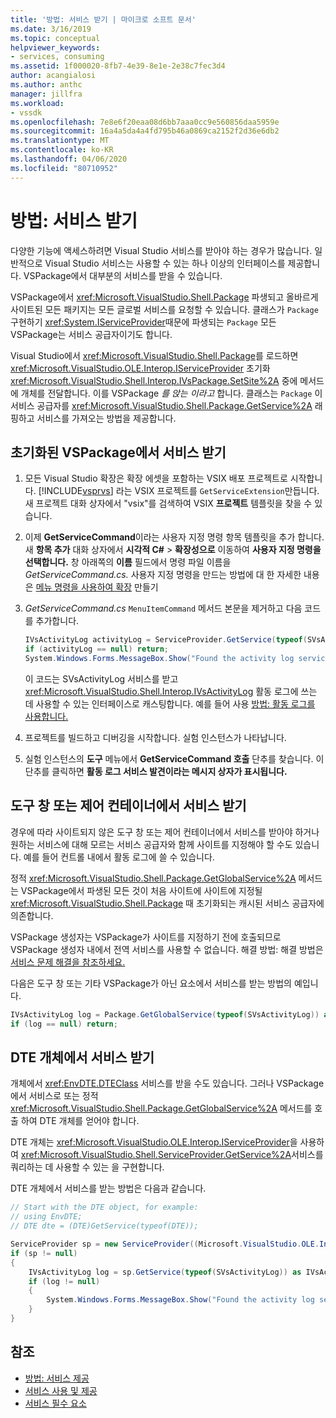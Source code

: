 ```yaml
---
title: '방법: 서비스 받기 | 마이크로 소프트 문서'
ms.date: 3/16/2019
ms.topic: conceptual
helpviewer_keywords:
- services, consuming
ms.assetid: 1f000020-8fb7-4e39-8e1e-2e38c7fec3d4
author: acangialosi
ms.author: anthc
manager: jillfra
ms.workload:
- vssdk
ms.openlocfilehash: 7e8e6f20eaa08d6bb7aaa0cc9e560856daa5959e
ms.sourcegitcommit: 16a4a5da4a4fd795b46a0869ca2152f2d36e6db2
ms.translationtype: MT
ms.contentlocale: ko-KR
ms.lasthandoff: 04/06/2020
ms.locfileid: "80710952"
---
```

# <a name="how-to-get-a-service"></a>방법: 서비스 받기

다양한 기능에 액세스하려면 Visual Studio 서비스를 받아야 하는 경우가 많습니다. 일반적으로 Visual Studio 서비스는 사용할 수 있는 하나 이상의 인터페이스를 제공합니다. VSPackage에서 대부분의 서비스를 받을 수 있습니다.

VSPackage에서 <xref:Microsoft.VisualStudio.Shell.Package> 파생되고 올바르게 사이트된 모든 패키지는 모든 글로벌 서비스를 요청할 수 있습니다. 클래스가 `Package` 구현하기 <xref:System.IServiceProvider>때문에 파생되는 `Package` 모든 VSPackage는 서비스 공급자이기도 합니다.

Visual Studio에서 <xref:Microsoft.VisualStudio.Shell.Package>를 로드하면 <xref:Microsoft.VisualStudio.OLE.Interop.IServiceProvider> 초기화 <xref:Microsoft.VisualStudio.Shell.Interop.IVsPackage.SetSite%2A> 중에 메서드에 개체를 전달합니다. 이를 VSPackage *를 앉는 이라고* 합니다. 클래스는 `Package` 이 서비스 공급자를 <xref:Microsoft.VisualStudio.Shell.Package.GetService%2A> 래핑하고 서비스를 가져오는 방법을 제공합니다.

## <a name="getting-a-service-from-an-initialized-vspackage"></a>초기화된 VSPackage에서 서비스 받기

1. 모든 Visual Studio 확장은 확장 에셋을 포함하는 VSIX 배포 프로젝트로 시작합니다. [!INCLUDE[vsprvs](../code-quality/includes/vsprvs_md.md)] 라는 VSIX 프로젝트를 `GetServiceExtension`만듭니다. 새 프로젝트 대화 상자에서 "vsix"를 검색하여 VSIX **프로젝트** 템플릿을 찾을 수 있습니다.

2. 이제 **GetServiceCommand**이라는 사용자 지정 명령 항목 템플릿을 추가 합니다. 새 **항목 추가** 대화 상자에서 **시각적 C#** > **확장성으로** 이동하여 **사용자 지정 명령을 선택합니다.** 창 아래쪽의 **이름** 필드에서 명령 파일 이름을 *GetServiceCommand.cs.* 사용자 지정 명령을 만드는 방법에 대 한 자세한 내용은 [메뉴 명령을 사용하여 확장](../extensibility/creating-an-extension-with-a-menu-command.md) 만들기

3. *GetServiceCommand.cs* `MenuItemCommand` 메서드 본문을 제거하고 다음 코드를 추가합니다.

   ```csharp
   IVsActivityLog activityLog = ServiceProvider.GetService(typeof(SVsActivityLog)) as IVsActivityLog;
   if (activityLog == null) return;
   System.Windows.Forms.MessageBox.Show("Found the activity log service.");

   ```

    이 코드는 SVsActivityLog 서비스를 받고 <xref:Microsoft.VisualStudio.Shell.Interop.IVsActivityLog> 활동 로그에 쓰는 데 사용할 수 있는 인터페이스로 캐스팅합니다. 예를 들어 사용 [방법: 활동 로그를 사용합니다.](../extensibility/how-to-use-the-activity-log.md)

4. 프로젝트를 빌드하고 디버깅을 시작합니다. 실험 인스턴스가 나타납니다.

5. 실험 인스턴스의 **도구** 메뉴에서 **GetServiceCommand 호출** 단추를 찾습니다. 이 단추를 클릭하면 **활동 로그 서비스 발견이라는 메시지 상자가 표시됩니다.**

## <a name="getting-a-service-from-a-tool-window-or-control-container"></a>도구 창 또는 제어 컨테이너에서 서비스 받기

경우에 따라 사이트되지 않은 도구 창 또는 제어 컨테이너에서 서비스를 받아야 하거나 원하는 서비스에 대해 모르는 서비스 공급자와 함께 사이트를 지정해야 할 수도 있습니다. 예를 들어 컨트롤 내에서 활동 로그에 쓸 수 있습니다.

정적 <xref:Microsoft.VisualStudio.Shell.Package.GetGlobalService%2A> 메서드는 VSPackage에서 파생된 모든 것이 처음 사이트에 사이트에 지정될 <xref:Microsoft.VisualStudio.Shell.Package> 때 초기화되는 캐시된 서비스 공급자에 의존합니다.

VSPackage 생성자는 VSPackage가 사이트를 지정하기 전에 호출되므로 VSPackage 생성자 내에서 전역 서비스를 사용할 수 없습니다. 해결 방법: 해결 방법은 [서비스 문제 해결을 참조하세요.](../extensibility/how-to-troubleshoot-services.md)

다음은 도구 창 또는 기타 VSPackage가 아닌 요소에서 서비스를 받는 방법의 예입니다.

```csharp
IVsActivityLog log = Package.GetGlobalService(typeof(SVsActivityLog)) as IVsActivityLog;
if (log == null) return;
```

## <a name="getting-a-service-from-the-dte-object"></a>DTE 개체에서 서비스 받기

개체에서 <xref:EnvDTE.DTEClass> 서비스를 받을 수도 있습니다. 그러나 VSPackage에서 서비스로 또는 정적 <xref:Microsoft.VisualStudio.Shell.Package.GetGlobalService%2A> 메서드를 호출 하여 DTE 개체를 얻어야 합니다.

DTE 개체는 <xref:Microsoft.VisualStudio.OLE.Interop.IServiceProvider>을 사용하여 <xref:Microsoft.VisualStudio.Shell.ServiceProvider.GetService%2A>서비스를 쿼리하는 데 사용할 수 있는 을 구현합니다.

DTE 개체에서 서비스를 받는 방법은 다음과 같습니다.

```csharp
// Start with the DTE object, for example: 
// using EnvDTE;
// DTE dte = (DTE)GetService(typeof(DTE));

ServiceProvider sp = new ServiceProvider((Microsoft.VisualStudio.OLE.Interop.IServiceProvider)dte);
if (sp != null)
{
    IVsActivityLog log = sp.GetService(typeof(SVsActivityLog)) as IVsActivityLog;
    if (log != null)
    {
        System.Windows.Forms.MessageBox.Show("Found the activity log service.");
    }
}
```

## <a name="see-also"></a>참조

- [방법: 서비스 제공](../extensibility/how-to-provide-a-service.md)
- [서비스 사용 및 제공](../extensibility/using-and-providing-services.md)
- [서비스 필수 요소](../extensibility/internals/service-essentials.md)
